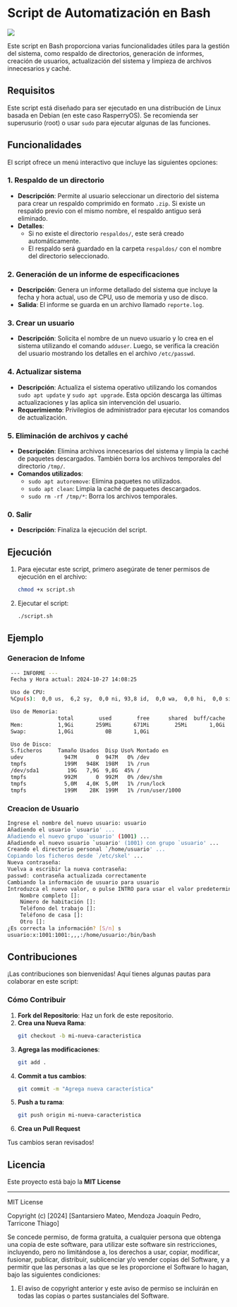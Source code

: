# Script de Automatización en Bash
<p align="left">
  <a href="">
    <img src="https://skillicons.dev/icons?i=bash" />
  </a>
</p>

Este script en Bash proporciona varias funcionalidades útiles para la gestión del sistema, como respaldo de directorios, generación de informes, creación de usuarios, actualización del sistema y limpieza de archivos innecesarios y caché.

## Requisitos

Este script está diseñado para ser ejecutado en una distribución de Linux basada en Debian (en este caso RasperryOS). Se recomienda ser superusurio (root) o usar `sudo` para ejecutar algunas de las funciones.

## Funcionalidades

El script ofrece un menú interactivo que incluye las siguientes opciones:

### 1. **Respaldo de un directorio**
   - **Descripción**: Permite al usuario seleccionar un directorio del sistema para crear un respaldo comprimido en formato `.zip`. Si existe un respaldo previo con el mismo nombre, el respaldo antiguo será eliminado.
   - **Detalles**:
     - Si no existe el directorio `respaldos/`, este será creado automáticamente.
     - El respaldo será guardado en la carpeta `respaldos/` con el nombre del directorio seleccionado.
### 2. **Generación de un informe de especificaciones**
   - **Descripción**: Genera un informe detallado del sistema que incluye la fecha y hora actual, uso de CPU, uso de memoria y uso de disco.
   - **Salida**: El informe se guarda en un archivo llamado `reporte.log`.

### 3. **Crear un usuario**
   - **Descripción**: Solicita el nombre de un nuevo usuario y lo crea en el sistema utilizando el comando `adduser`. Luego, se verifica la creación del usuario mostrando los detalles en el archivo `/etc/passwd`.

### 4. **Actualizar sistema**
   - **Descripción**: Actualiza el sistema operativo utilizando los comandos `sudo apt update` y `sudo apt upgrade`. Esta opción descarga las últimas actualizaciones y las aplica sin intervención del usuario.
   - **Requerimiento**: Privilegios de administrador para ejecutar los comandos de actualización.

### 5. **Eliminación de archivos y caché**
   - **Descripción**: Elimina archivos innecesarios del sistema y limpia la caché de paquetes descargados. También borra los archivos temporales del directorio `/tmp/`.
   - **Comandos utilizados**:
     - `sudo apt autoremove`: Elimina paquetes no utilizados.
     - `sudo apt clean`: Limpia la caché de paquetes descargados.
     - `sudo rm -rf /tmp/*`: Borra los archivos temporales.

### 0. **Salir**
   - **Descripción**: Finaliza la ejecución del script.

## Ejecución

1. Para ejecutar este script, primero asegúrate de tener permisos de ejecución en el archivo:
   ```bash
   chmod +x script.sh
2. Ejecutar el script:
   ```bash
   ./script.sh

## Ejemplo

### Generacion de Infome
```bash
 --- INFORME --- 
 Fecha y Hora actual: 2024-10-27 14:08:25

 Uso de CPU:
 %Cpu(s):  0,0 us,  6,2 sy,  0,0 ni, 93,8 id,  0,0 wa,  0,0 hi,  0,0 si,  0,0 st

 Uso de Memoria:
                total        used        free      shared  buff/cache   available
 Mem:           1,9Gi       259Mi       671Mi        25Mi       1,0Gi       1,5Gi
 Swap:          1,0Gi          0B       1,0Gi

 Uso de Disco:
 S.ficheros     Tamaño Usados  Disp Uso% Montado en
 udev             947M      0  947M   0% /dev
 tmpfs            199M   948K  198M   1% /run
 /dev/sda1         19G   7,9G  9,8G  45% /
 tmpfs            992M      0  992M   0% /dev/shm
 tmpfs            5,0M   4,0K  5,0M   1% /run/lock
 tmpfs            199M    28K  199M   1% /run/user/1000
```

### Creacion de Usuario
```bash
Ingrese el nombre del nuevo usuario: usuario
Añadiendo el usuario `usuario' ...
Añadiendo el nuevo grupo `usuario' (1001) ...
Añadiendo el nuevo usuario `usuario' (1001) con grupo `usuario' ...
Creando el directorio personal `/home/usuario' ...
Copiando los ficheros desde `/etc/skel' ...
Nueva contraseña: 
Vuelva a escribir la nueva contraseña: 
passwd: contraseña actualizada correctamente
Cambiando la información de usuario para usuario
Introduzca el nuevo valor, o pulse INTRO para usar el valor predeterminado
	Nombre completo []: 	
	Número de habitación []: 
	Teléfono del trabajo []: 
	Teléfono de casa []: 
	Otro []: 
¿Es correcta la información? [S/n] s
usuario:x:1001:1001:,,,:/home/usuario:/bin/bash
```


## Contribuciones

¡Las contribuciones son bienvenidas! Aquí tienes algunas pautas para colaborar en este script:

### Cómo Contribuir

1. **Fork del Repositorio**: Haz un fork de este repositorio.
2. **Crea una Nueva Rama**:
   ```bash
   git checkout -b mi-nueva-caracteristica
3. **Agrega las modificaciones**:
   ```bash
   git add .
5. **Commit a tus cambios**:
   ```bash
   git commit -m "Agrega nueva característica"
6. **Push a tu rama**:
   ```bash
   git push origin mi-nueva-caracteristica
7. **Crea un Pull Request**

Tus cambios seran revisados!

## Licencia

Este proyecto está bajo la **MIT License**

---

MIT License

Copyright (c) [2024] [Santarsiero Mateo, Mendoza Joaquín Pedro, Tarricone Thiago]

Se concede permiso, de forma gratuita, a cualquier persona que obtenga una copia
de este software,
para utilizar este software sin restricciones, incluyendo, pero no limitándose a,
los derechos a usar, copiar, modificar, fusionar, publicar, distribuir, sublicenciar
y/o vender copias del Software, y a permitir que las personas a las que se les
proporcione el Software lo hagan, bajo las siguientes condiciones:

1. El aviso de copyright anterior y este aviso de permiso se incluirán en todas
   las copias o partes sustanciales del Software.
